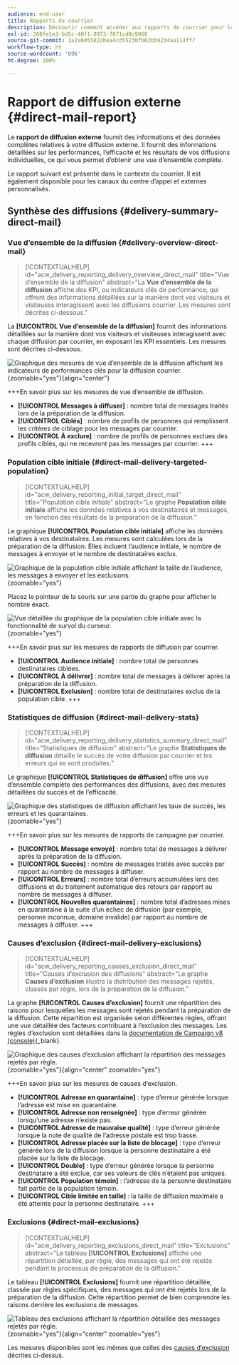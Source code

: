 ```yaml
---
audience: end-user
title: Rapports de courrier
description: Découvrir comment accéder aux rapports de courrier pour les utiliser
exl-id: 268fe1e3-bd5c-40f1-8973-7671cd8c9960
source-git-commit: 1a2ab055822bea4cd55230fb63b59234aa114ff7
workflow-type: ht
source-wordcount: '696'
ht-degree: 100%

---
```


# Rapport de diffusion externe {#direct-mail-report}

Le **rapport de diffusion externe** fournit des informations et des données complètes relatives à votre diffusion externe. Il fournit des informations détaillées sur les performances, l’efficacité et les résultats de vos diffusions individuelles, ce qui vous permet d’obtenir une vue d’ensemble complète.

Le rapport suivant est présenté dans le contexte du courrier. Il est également disponible pour les canaux du centre d’appel et externes personnalisés.

## Synthèse des diffusions {#delivery-summary-direct-mail}

### Vue d’ensemble de la diffusion {#delivery-overview-direct-mail}

>[!CONTEXTUALHELP]
>id="acw_delivery_reporting_delivery_overview_direct_mail"
>title="Vue d’ensemble de la diffusion"
>abstract="La **Vue d’ensemble de la diffusion** affiche des KPI, ou indicateurs clés de performance, qui offrent des informations détaillées sur la manière dont vos visiteurs et visiteuses interagissent avec les diffusions courrier. Les mesures sont décrites ci-dessous."

La **[!UICONTROL Vue d’ensemble de la diffusion]** fournit des informations détaillées sur la manière dont vos visiteurs et visiteuses interagissent avec chaque diffusion par courrier, en exposant les KPI essentiels. Les mesures sont décrites ci-dessous.

![Graphique des mesures de vue d’ensemble de la diffusion affichant les indicateurs de performances clés pour la diffusion courrier.](assets/direct-overview.png){zoomable="yes"}{align="center"}

+++En savoir plus sur les mesures de vue d’ensemble de diffusion.

* **[!UICONTROL Messages à diffuser]** : nombre total de messages traités lors de la préparation de la diffusion.
* **[!UICONTROL Ciblés]** : nombre de profils de personnes qui remplissent les critères de ciblage pour les messages par courrier.
* **[!UICONTROL À exclure]** : nombre de profils de personnes exclues des profils ciblés, qui ne recevront pas les messages par courrier.
+++

### Population cible initiale {#direct-mail-delivery-targeted-population}

>[!CONTEXTUALHELP]
>id="acw_delivery_reporting_initial_target_direct_mail"
>title="Population cible initiale"
>abstract="Le graphe **Population cible initiale** affiche les données relatives à vos destinataires et messages, en fonction des résultats de la préparation de la diffusion."

Le graphique **[!UICONTROL Population cible initiale]** affiche les données relatives à vos destinataires. Les mesures sont calculées lors de la préparation de la diffusion. Elles incluent l’audience initiale, le nombre de messages à envoyer et le nombre de destinataires exclus.

![Graphique de la population cible initiale affichant la taille de l’audience, les messages à envoyer et les exclusions.](assets/direct-mail-delivery-targeted-population.png){zoomable="yes"}

Placez le pointeur de la souris sur une partie du graphe pour afficher le nombre exact.

![Vue détaillée du graphique de la population cible initiale avec la fonctionnalité de survol du curseur.](assets/direct-mail-delivery-targeted-population_2.png){zoomable="yes"}

+++En savoir plus sur les mesures de rapports de diffusion par courrier.

* **[!UICONTROL Audience initiale]** : nombre total de personnes destinataires ciblées.
* **[!UICONTROL À délivrer]** : nombre total de messages à délivrer après la préparation de la diffusion.
* **[!UICONTROL Exclusion]** : nombre total de destinataires exclus de la population cible.
+++

### Statistiques de diffusion {#direct-mail-delivery-stats}

>[!CONTEXTUALHELP]
>id="acw_delivery_reporting_delivery_statistics_summary_direct_mail"
>title="Statistiques de diffusion"
>abstract="Le graphe **Statistiques de diffusion** détaille le succès de votre diffusion par courrier et les erreurs qui se sont produites."

Le graphique **[!UICONTROL Statistiques de diffusion]** offre une vue d’ensemble complète des performances des diffusions, avec des mesures détaillées du succès et de l’efficacité.

![Graphique des statistiques de diffusion affichant les taux de succès, les erreurs et les quarantaines.](assets/direct-mail-delivery-stats.png){zoomable="yes"}

+++En savoir plus sur les mesures de rapports de campagne par courrier.

* **[!UICONTROL Message envoyé]** : nombre total de messages à délivrer après la préparation de la diffusion.
* **[!UICONTROL Succès]** : nombre de messages traités avec succès par rapport au nombre de messages à diffuser.
* **[!UICONTROL Erreurs]** : nombre total d’erreurs accumulées lors des diffusions et du traitement automatique des retours par rapport au nombre de messages à diffuser.
* **[!UICONTROL Nouvelles quarantaines]** : nombre total d’adresses mises en quarantaine à la suite d’un échec de diffusion (par exemple, personne inconnue, domaine invalide) par rapport au nombre de messages à diffuser.
+++

### Causes d’exclusion {#direct-mail-delivery-exclusions}

>[!CONTEXTUALHELP]
>id="acw_delivery_reporting_causes_exclusion_direct_mail"
>title="Causes d’exclusion des diffusions"
>abstract="Le graphe **Causes d’exclusion** illustre la distribution des messages rejetés, classés par règle, lors de la préparation de la diffusion."

La graphe **[!UICONTROL Causes d’exclusion]** fournit une répartition des raisons pour lesquelles les messages sont rejetés pendant la préparation de la diffusion. Cette répartition est organisée selon différentes règles, offrant une vue détaillée des facteurs contribuant à l’exclusion des messages. Les règles d’exclusion sont détaillées dans la [documentation de Campaign v8 (console)](https://experienceleague.adobe.com/docs/campaign/campaign-v8/send/failures/delivery-failures.html?lang=fr#email-error-types){_blank}.

![Graphique des causes d’exclusion affichant la répartition des messages rejetés par règle.](assets/direct-mail-delivery-exclusions.png){zoomable="yes"}{align="center" zoomable="yes"}

+++En savoir plus sur les mesures de causes d’exclusion.

* **[!UICONTROL Adresse en quarantaine]** : type d’erreur générée lorsque l’adresse est mise en quarantaine.
* **[!UICONTROL Adresse non renseignée]** : type d’erreur générée lorsqu’une adresse n’existe pas.
* **[!UICONTROL Adresse de mauvaise qualité]** : type d’erreur générée lorsque la note de qualité de l’adresse postale est trop basse.
* **[!UICONTROL Adresse placée sur la liste de blocage]** : type d’erreur générée lors de la diffusion lorsque la personne destinataire a été placée sur la liste de blocage.
* **[!UICONTROL Double]** : type d’erreur générée lorsque la personne destinataire a été exclue, car ses valeurs de clés n’étaient pas uniques.
* **[!UICONTROL Population témoin]** : l’adresse de la personne destinataire fait partie de la population témoin.
* **[!UICONTROL Cible limitée en taille]** : la taille de diffusion maximale a été atteinte pour la personne destinataire.
+++

### Exclusions {#direct-mail-exclusions}

>[!CONTEXTUALHELP]
>id="acw_delivery_reporting_exclusions_direct_mail"
>title="Exclusions"
>abstract="Le tableau **[!UICONTROL Exclusions]** affiche une répartition détaillée, par règle, des messages qui ont été rejetés pendant le processus de préparation de la diffusion."

Le tableau **[!UICONTROL Exclusions]** fournit une répartition détaillée, classée par règles spécifiques, des messages qui ont été rejetés lors de la préparation de la diffusion. Cette répartition permet de bien comprendre les raisons derrière les exclusions de messages.

![Tableau des exclusions affichant la répartition détaillée des messages rejetés par règle.](assets/direct-mail-exclusions.png){zoomable="yes"}{align="center" zoomable="yes"}

Les mesures disponibles sont les mêmes que celles des [causes d’exclusion](#direct-mail-delivery-exclusions) décrites ci-dessus.